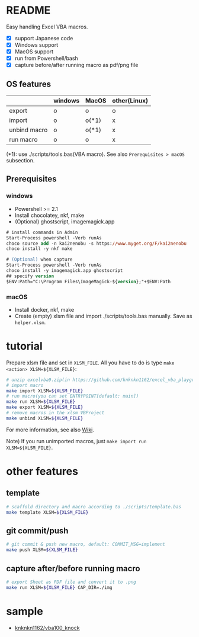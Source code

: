 # README

Easy handling Excel VBA macros.

+ [x] support Japanese code
+ [x] Windows support
+ [x] MacOS support
+ [x] run from Powershell/bash
+ [x] capture before/after running macro as pdf/png file

## OS features

||windows|MacOS|other(Linux)|
|---|---|---|---|
|export|o|o|o|
|import|o|o(\*1)|x|
|unbind macro|o|o(\*1)|x|
|run macro|o|o|x|

(\*1): use ./scripts/tools.bas(VBA macro). See also `Prerequisites > macOS` subsection.

## Prerequisites

### windows

+ Powershell >= 2.1
+ Install chocolatey, nkf, make
+ (Optional) ghostscript, imagemagick.app

```ps
# install commands in Admin
Start-Process powershell -Verb runAs
choco source add -n kai2nenobu -s https://www.myget.org/F/kai2nenobu
choco install -y nkf make

# (Optional) when capture
Start-Process powershell -Verb runAs
choco install -y imagemagick.app ghostscript
## specify version
$ENV:Path="C:\Program Files\ImageMagick-${version};"+$ENV:Path
```

### macOS

+ Install docker, nkf, make
+ Create (empty) xlsm file and import ./scripts/tools.bas manually. Save as `helper.xlsm`.

# tutorial

Prepare xlsm file and set in `XLSM_FILE`. All you have to do is type `make <action> XLSM=${XLSM_FILE}`:

```sh
# unzip excelvba9.zip(in https://github.com/knknkn1162/excel_vba_playground/releases)
# import macro
make import XLSM=${XLSM_FILE}
# run macro(you can set ENTRYPOINT[default: main])
make run XLSM=${XLSM_FILE}
make export XLSM=${XLSM_FILE}
# remove macros in the xlsm VBProject
make unbind XLSM=${XLSM_FILE}
```

For more information, see also [Wiki](https://github.com/knknkn1162/excel_vba_skeleton/wiki).

Note) If you run unimported macros, just `make import run XLSM=${XLSM_FILE}`.

# other features

## template

```sh
# scaffold directory and macro according to ./scripts/template.bas
make template XLSM=${XLSM_FILE}
```

## git commit/push

```sh
# git commit & push new macro, default: COMMIT_MSG=implement
make push XLSM=${XLSM_FILE}
```

## capture after/before running macro

```sh
# export Sheet as PDF file and convert it to .png
make run XLSM=${XLSM_FILE} CAP_DIR=./img
```

# sample

+ [knknkn1162/vba100_knock](https://github.com/knknkn1162/vba100_knock)
